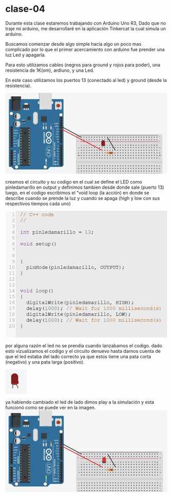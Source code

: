 # clase-04

Durante esta clase estaremos trabajando con Arduino Uno R3,
Dado que no traje mi arduino, me desarrollaré en la aplicación Tinkercat la cual simula un arduino.

Buscamos comenzar desde algo simple hacia algo un poco mas complicado por lo que el primer acercamiento con arduino fue prender una luz Led y apagarla.

Para esto utilizamos cables (negros para ground y rojos para poder), una resistencia de 1K(om), ardiuno, y una Led.

En este caso utilizamos los puertos 13 (conectado al led) y ground (desde la resistencia).

![circuito1ledmalo](./circuito1ledmalo.png)

creamos el circuito y su codigo en el cual se define el LED como pinledamarillo en output y definimos tambien desde donde sale (puerto 13)
luego, en el codigo escribimos el "void loop (la acción) en donde se describe cuando se prende la luz y cuando se apaga (high y low con sus respectivos tiempos cada uno)

![codigo1led](./codigo1led.png)

por alguna razón el led no se prendia cuando lanzabamos el codigo.
dado esto vizualizamos el codigo y el circuito denuevo hasta darnos cuenta de que el led estaba del lado correcto ya que estos tiene una pata corta (negativo) y una pata larga (positivo).

![led](./led.png)

ya habiendo cambiado el led de lado dimos play a la simulación y esta funcionó como se puede ver en la imagen.
![circuito1ledbueno](./circuito1ledbueno.png)
